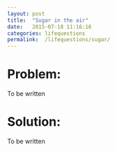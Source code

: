 ```yaml
---
layout: post
title:  "Sugar in the air"
date:   2015-07-18 11:16:16
categories: lifequestions
permalink:  /lifequestions/sugar/
---
```

<h1>Problem:</h1>
To be written

<h1>Solution:</h1>
To be written
